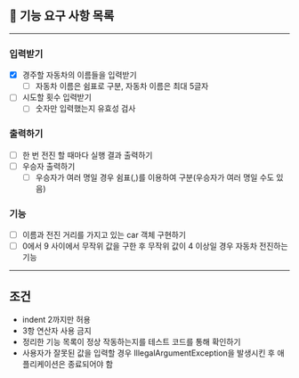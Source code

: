 ## 🚀 기능 요구 사항 목록
<hr>

### 입력받기
- [x] 경주할 자동차의 이름들을 입력받기
  - [ ] 자동차 이름은 쉼표로 구분, 자동차 이름은 최대 5글자
- [ ] 시도할 횟수 입력받기
  - [ ] 숫자만 입력했는지 유효성 검사
### 출력하기
- [ ] 한 번 전진 할 때마다 실행 결과 출력하기
- [ ] 우승자 출력하기
  - [ ] 우승자가 여러 명일 경우 쉼표(,)를 이용하여 구분(우승자가 여러 명일 수도 있음)
### 기능
- [ ] 이름과 전진 거리를 가지고 있는 car 객체 구현하기
- [ ] 0에서 9 사이에서 무작위 값을 구한 후 무작위 값이 4 이상일 경우 자동차 전진하는 기능

<hr>

## 조건
- indent 2까지만 허용
- 3항 연산자 사용 금지
- 정리한 기능 목록이 정상 작동하는지를 테스트 코드를 통해 확인하기
- 사용자가 잘못된 값을 입력할 경우 IllegalArgumentException을 발생시킨 후 애플리케이션은 종료되어야 함
